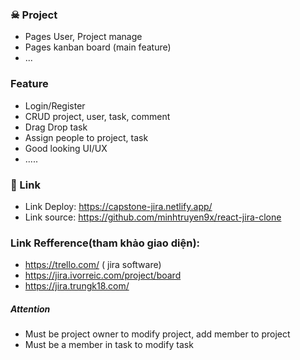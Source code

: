 ### ☠ Project
- Pages User, Project manage
- Pages kanban board (main feature)
- ...

### Feature
- Login/Register
- CRUD project, user, task, comment
- Drag Drop task
- Assign people to project, task 
- Good looking UI/UX
- .....

### 🎈 Link
- Link Deploy: https://capstone-jira.netlify.app/
- Link source: https://github.com/minhtruyen9x/react-jira-clone

### Link Refference(tham khảo giao diện):
- https://trello.com/ ( jira software)
- https://jira.ivorreic.com/project/board
- https://jira.trungk18.com/

##### Attention
- Must be project owner to modify project, add member to project
- Must be a member in task to modify task
